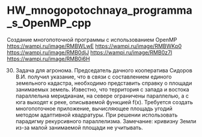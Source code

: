# HW_mnogopotochnaya_programma_s_OpenMP_cpp
Создание многопоточной программы с использованием OpenMP
https://wampi.ru/image/RMBWLwE
https://wampi.ru/image/RMBWKp0
https://wampi.ru/image/RMB0djJ
https://wampi.ru/image/RMB0z7l
https://wampi.ru/image/RMB0i6H



30. Задача для агронома. Председатель дачного кооператива Сидоров
В.И. получил указание, что в связи с составлением единого земельного
кадастра, необходимо представить справку о площади занимаемых земель.
Известно, что территория с запада и востока параллельна меридианам, на
севере ограничены параллелью, а с юга выходят к реке, описываемой
функцией f(x). Требуется создать многопоточное приложение, вычисляющее
площадь угодий методом адаптивной квадратуры. При решении
использовать парадигму рекурсивного параллелизма. Замечание: кривизну
Земли из-за малой занимаемой площади не учитывать.
